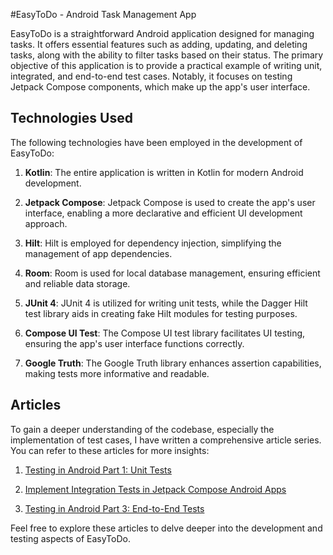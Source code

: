 #EasyToDo - Android Task Management App

EasyToDo is a straightforward Android application designed for managing tasks. It offers essential features such as adding, updating, and deleting tasks, along with the ability to filter tasks based on their status. The primary objective of this application is to provide a practical example of writing unit, integrated, and end-to-end test cases. Notably, it focuses on testing Jetpack Compose components, which make up the app's user interface.

## Technologies Used

The following technologies have been employed in the development of EasyToDo:

1. **Kotlin**: The entire application is written in Kotlin for modern Android development.

2. **Jetpack Compose**: Jetpack Compose is used to create the app's user interface, enabling a more declarative and efficient UI development approach.

3. **Hilt**: Hilt is employed for dependency injection, simplifying the management of app dependencies.

4. **Room**: Room is used for local database management, ensuring efficient and reliable data storage.

5. **JUnit 4**: JUnit 4 is utilized for writing unit tests, while the Dagger Hilt test library aids in creating fake Hilt modules for testing purposes.

6. **Compose UI Test**: The Compose UI test library facilitates UI testing, ensuring the app's user interface functions correctly.

7. **Google Truth**: The Google Truth library enhances assertion capabilities, making tests more informative and readable.

## Articles

To gain a deeper understanding of the codebase, especially the implementation of test cases, I have written a comprehensive article series. You can refer to these articles for more insights:

1. [Testing in Android Part 1: Unit Tests](https://medium.com/android-dev-hacks/testing-in-android-part-1-unit-tests-de6cbc118fe3)

2. [Implement Integration Tests in Jetpack Compose Android Apps](https://betterprogramming.pub/implement-integration-tests-in-jetpack-compose-android-apps-de4efd0cfa8d)

3. [Testing in Android Part 3: End-to-End Tests](https://sgkantamani.medium.com/testing-in-android-part-3-ent-to-end-tests-e83485b813de)

Feel free to explore these articles to delve deeper into the development and testing aspects of EasyToDo.
